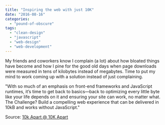 ```yaml
---
title: "Inspiring the web with just 10K"
date: "2016-08-16"
categories: 
  - "pound-of-obscure"
tags: 
  - "clean-design"
  - "javascript"
  - "web-design"
  - "web-development"
---
```


My friends and coworkers know I complain (a lot) about how bloated things have become and how I pine for the good old days when page downloads were measured in tens of kilobytes instead of megabytes. Time to put my mind to work coming up with a solution instead of just complaining.

"With so much of an emphasis on front-end frameworks and JavaScript runtimes, it’s time to get back to basics—back to optimizing every little byte like your life depends on it and ensuring your site can work, no matter what. The Challenge? Build a compelling web experience that can be delivered in 10kB and works without JavaScript."

Source: [10k Apart @ 10K Apart](https://a-k-apart.com/)
